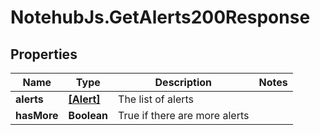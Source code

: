# NotehubJs.GetAlerts200Response

## Properties

| Name        | Type                    | Description                   | Notes |
| ----------- | ----------------------- | ----------------------------- | ----- |
| **alerts**  | [**[Alert]**](Alert.md) | The list of alerts            |
| **hasMore** | **Boolean**             | True if there are more alerts |
